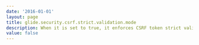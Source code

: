 ```yaml
---
date: '2016-01-01'
layout: page
title: glide.security.csrf.strict.validation.mode
description: When it is set to true, it enforces CSRF token strict validation that does not allow resubmit the request if CSRF token does not match.
value: false
---
```

